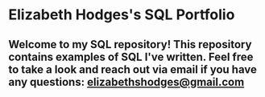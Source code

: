 # Elizabeth Hodges's SQL Portfolio

## Welcome to my SQL repository! This repository contains examples of SQL I've written. Feel free to take a look and reach out via email if you have any questions: elizabethshodges@gmail.com
